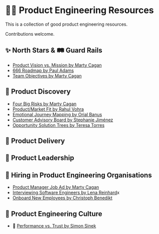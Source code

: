 # 💄🦫 Product Engineering Resources

This is a collection of good product engineering resources.

Contributions welcome.

## ✨ North Stars & 🛤 Guard Rails

* [Product Vision vs. Mission by Marty Cagan](https://svpg.com/product-vision-vs-mission/)
* [666 Roadmap by Paul Adams](https://www.intercom.com/blog/666-product-roadmap/)
* [Team Objectives by Marty Cagan](https://svpg.com/team-objectives-overview/)

## 🧫 Product Discovery

* [Four Big Risks by Marty Cagan](https://svpg.com/four-big-risks/)
* [Product/Market Fit by Rahul Vohra](https://review.firstround.com/how-superhuman-built-an-engine-to-find-product-market-fit)
* [Emotional Journey Mapping by Orial Banus](https://uxdesign.cc/a-guide-to-emotional-journey-mapping-168aed7afac5)
* [Customer Advisory Board by Stephanie Jiménez](https://crate.io/a/how-we-set-up-a-customer-advisory-board/)
* [Opportunity Solution Trees by Teresa Torres](https://www.producttalk.org/opportunity-solution-tree/)

## 🚛 Product Delivery

## 🤼 Product Leadership

## 🥰 Hiring in Product Engineering Organisations

* [Product Manager Job Ad by Marty Cagan](https://svpg.com/product-manager-job-description/)
* [Interviewing Software Engineers by Lena Reinhard](https://circleci.com/blog/how-we-interview-software-engineers-what-we-ve-learned-what-we-ve-changed/)x
* [Onboard New Employees by Christoph Benedikt](https://crate.io/a/how-we-use-trello-to-help-us-onboard-our-new-employees/)

## 🗿 Product Engineering Culture

* 🎥 [Performance vs. Trust by Simon Sinek](https://www.youtube.com/watch?v=YPDmNaEG8v4)
